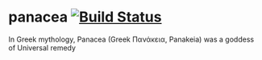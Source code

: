 panacea [![Build Status](https://travis-ci.org/klem4/panacea.png?branch=master)](https://travis-ci.org/klem4/panacea)
=======

In Greek mythology, Panacea (Greek Πανάκεια, Panakeia) was a goddess of Universal remedy
